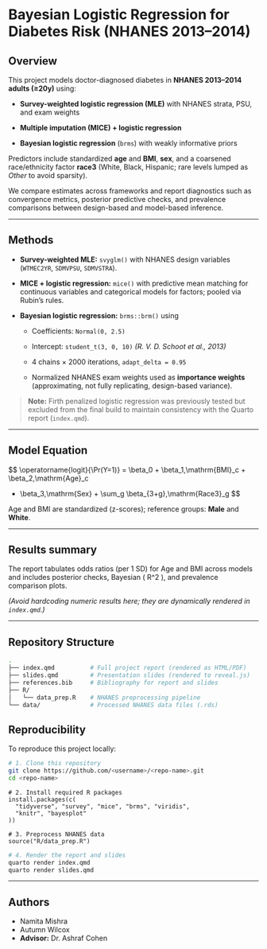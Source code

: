 # Bayesian Logistic Regression for Diabetes Risk (NHANES 2013–2014)

## Overview

This project models doctor-diagnosed diabetes in **NHANES 2013–2014
adults (≥20y)** using:

-   **Survey-weighted logistic regression (MLE)** with NHANES strata,
    PSU, and exam weights

-   **Multiple imputation (MICE) + logistic regression**

-   **Bayesian logistic regression** (`brms`) with weakly informative
    priors

Predictors include standardized **age** and **BMI**, **sex**, and a
coarsened race/ethnicity factor **race3** (White, Black, Hispanic; rare
levels lumped as *Other* to avoid sparsity).

We compare estimates across frameworks and report diagnostics such as
convergence metrics, posterior predictive checks, and prevalence
comparisons between design-based and model-based inference.

------------------------------------------------------------------------

## Methods

-   **Survey-weighted MLE:** `svyglm()` with NHANES design variables
    (`WTMEC2YR`, `SDMVPSU`, `SDMVSTRA`).

-   **MICE + logistic regression:** `mice()` with predictive mean
    matching for continuous variables and categorical models for
    factors; pooled via Rubin’s rules.

-   **Bayesian logistic regression:** `brms::brm()` using

    -   Coefficients: `Normal(0, 2.5)`

    -   Intercept: `student_t(3, 0, 10)` *(R. V. D. Schoot et al.,
        2013)*

    -   4 chains × 2000 iterations, `adapt_delta = 0.95`

    -   Normalized NHANES exam weights used as **importance weights**
        (approximating, not fully replicating, design-based variance).

> **Note:** Firth penalized logistic regression was previously tested
> but excluded from the final build to maintain consistency with the
> Quarto report (`index.qmd`).

------------------------------------------------------------------------

## Model Equation

$$
\operatorname{logit}\{\Pr(Y=1)\}
= \beta_0 + \beta_1\,\mathrm{BMI}_c + \beta_2\,\mathrm{Age}_c
+ \beta_3\,\mathrm{Sex} + \sum_g \beta_{3+g}\,\mathrm{Race3}_g
$$

Age and BMI are standardized (z-scores); reference groups: **Male** and
**White**.

------------------------------------------------------------------------

## Results summary

The report tabulates odds ratios (per 1 SD) for Age and BMI across
models and includes posterior checks, Bayesian \( R^2 \), and prevalence
comparison plots.

*(Avoid hardcoding numeric results here; they are dynamically rendered
in `index.qmd`.)*

------------------------------------------------------------------------

## Repository Structure

``` bash
.
├── index.qmd          # Full project report (rendered as HTML/PDF)
├── slides.qmd         # Presentation slides (rendered to reveal.js)
├── references.bib     # Bibliography for report and slides
├── R/
│   └── data_prep.R    # NHANES preprocessing pipeline
└── data/              # Processed NHANES data files (.rds)
```

## Reproducibility

To reproduce this project locally:

``` bash
# 1. Clone this repository
git clone https://github.com/<username>/<repo-name>.git
cd <repo-name>
```

```{r}
# 2. Install required R packages
install.packages(c(
  "tidyverse", "survey", "mice", "brms", "viridis",
  "knitr", "bayesplot"
))

# 3. Preprocess NHANES data
source("R/data_prep.R")
```

``` bash
# 4. Render the report and slides
quarto render index.qmd
quarto render slides.qmd
```

------------------------------------------------------------------------

## Authors

-   Namita Mishra
-   Autumn Wilcox
-   **Advisor:** Dr. Ashraf Cohen
